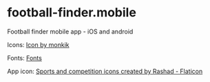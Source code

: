# football-finder.mobile

Football finder mobile app - iOS and android

Icons:
<a href="https://www.freepik.com/icon/stadium_1259792#fromView=keyword&term=Stadium&page=1&position=16&uuid=7781b235-bbc4-42f5-891e-eed440467d34">Icon by monkik</a>

Fonts:
<a href="https://fonts.google.com/specimen/Kanit">Fonts</a>

App icon:
<a href="https://www.flaticon.com/free-icons/sports-and-competition" title="sports and competition icons">Sports and competition icons created by Rashad - Flaticon</a>
